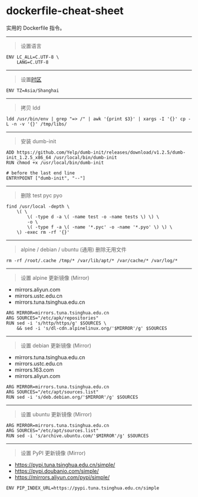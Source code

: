 # dockerfile-cheat-sheet
实用的 Dockerfile 指令。

---
> 设置语言

```
ENV LC_ALL=C.UTF-8 \
    LANG=C.UTF-8
```

---
> 设置[时区](https://en.wikipedia.org/wiki/List_of_tz_database_time_zones)
```
ENV TZ=Asia/Shanghai
```

---
> 拷贝 ldd

```
ldd /usr/bin/env | grep "=> /" | awk '{print $3}' | xargs -I '{}' cp -L -n -v '{}' /tmp/libs/
```

---
> 安装 dumb-init

```
ADD https://github.com/Yelp/dumb-init/releases/download/v1.2.5/dumb-init_1.2.5_x86_64 /usr/local/bin/dumb-init
RUN chmod +x /usr/local/bin/dumb-init

# before the last end line
ENTRYPOINT ["dumb-init", "--"]
```

---
> 删除 test pyc pyo

```
find /usr/local -depth \
    \( \
        \( -type d -a \( -name test -o -name tests \) \) \
        -o \
        \( -type f -a \( -name '*.pyc' -o -name '*.pyo' \) \) \
    \) -exec rm -rf '{}'
```

---
> alpine / debian / ubuntu (通用) 删除无用文件

```
rm -rf /root/.cache /tmp/* /var/lib/apt/* /var/cache/* /var/log/* 
```

---
> 设置 alpine 更新镜像 (Mirror)

- mirrors.aliyun.com
- mirrors.ustc.edu.cn
- mirrors.tuna.tsinghua.edu.cn

```
ARG MIRROR=mirrors.tuna.tsinghua.edu.cn
ARG SOURCES="/etc/apk/repositories"
RUN sed -i 's/http/https/g' $SOURCES \
    && sed -i 's/dl-cdn.alpinelinux.org/'$MIRROR'/g' $SOURCES
```

---
> 设置 debian 更新镜像 (Mirror)

- mirrors.tuna.tsinghua.edu.cn
- mirrors.ustc.edu.cn
- mirrors.163.com
- mirrors.aliyun.com

```
ARG MIRROR=mirrors.tuna.tsinghua.edu.cn
ARG SOURCES="/etc/apt/sources.list"
RUN sed -i 's/deb.debian.org/'$MIRROR'/g' $SOURCES
```

---
> 设置 ubuntu 更新镜像 (Mirror)
```
ARG MIRROR=mirrors.tuna.tsinghua.edu.cn
ARG SOURCES="/etc/apt/sources.list"
RUN sed -i 's/archive.ubuntu.com/'$MIRROR'/g' $SOURCES
```

---
> 设置 PyPI 更新镜像 (Mirror)

- https://pypi.tuna.tsinghua.edu.cn/simple/
- https://pypi.doubanio.com/simple/
- https://mirrors.aliyun.com/pypi/simple/

```
ENV PIP_INDEX_URL=https://pypi.tuna.tsinghua.edu.cn/simple
```
